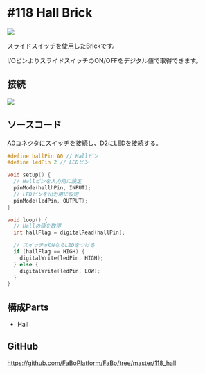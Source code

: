 # #118 Hall Brick

![](../img/100_analog/product/118.jpg)

スライドスイッチを使用したBrickです。

I/OピンよりスライドスイッチのON/OFFをデジタル値で取得できます。

## 接続

![](../img/100_analog/connect/118_new_with_arduino.jpg)


## ソースコード

A0コネクタにスイッチを接続し、D2にLEDを接続する。

```c
#define hallPin A0 // Hallピン
#define ledPin 2 // LEDピン

void setup() {
  // Hallピンを入力用に設定
  pinMode(hallhPin, INPUT);
  // LEDピンを出力用に設定
  pinMode(ledPin, OUTPUT);
}

void loop() {
  // Hallの値を取得
  int hallFlag = digitalRead(hallPin);

  // スイッチがONならLEDをつける
  if (hallFlag == HIGH) {
    digitalWrite(ledPin, HIGH);
  } else {
    digitalWrite(ledPin, LOW);
  }
}
```

## 構成Parts
- Hall

## GitHub

https://github.com/FaBoPlatform/FaBo/tree/master/118_hall
